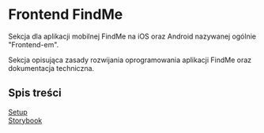 # Frontend FindMe

Sekcja dla aplikacji mobilnej FindMe na iOS oraz Android nazywanej ogólnie "Frontend-em".

Sekcja opisująca zasady rozwijania oprogramowania aplikacji FindMe oraz dokumentacja techniczna.

## Spis treści

[Setup](/frontend/setup)  
[Storybook](/frontend/storybook)
